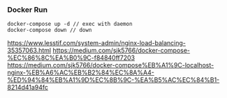 
### Docker Run
```
docker-compose up -d // exec with daemon
docker-compose down // down
```

https://www.lesstif.com/system-admin/nginx-load-balancing-35357063.html
https://medium.com/sjk5766/docker-compose-%EC%86%8C%EA%B0%9C-f84840ff7203
https://medium.com/sjk5766/docker-compose%EB%A1%9C-localhost-nginx-%EB%A6%AC%EB%B2%84%EC%8A%A4-%ED%94%84%EB%A1%9D%EC%8B%9C-%EA%B5%AC%EC%84%B1-8214d41a94fc